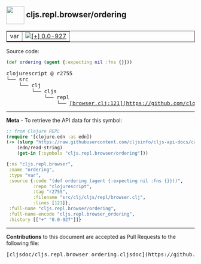 ## <img width="48px" valign="middle" src="http://i.imgur.com/Hi20huC.png"> cljs.repl.browser/ordering

 <table border="1">
<tr>

<td>var</td>
<td><a href="https://github.com/cljsinfo/cljs-api-docs/tree/0.0-927"><img valign="middle" alt="[+] 0.0-927" src="https://img.shields.io/badge/+-0.0--927-lightgrey.svg"></a> </td>
</tr>
</table>






Source code:

```clj
(def ordering (agent {:expecting nil :fns {}}))
```

 <pre>
clojurescript @ r2755
└── src
    └── clj
        └── cljs
            └── repl
                └── <ins>[browser.clj:121](https://github.com/clojure/clojurescript/blob/r2755/src/clj/cljs/repl/browser.clj#L121)</ins>
</pre>


---

__Meta__ - To retrieve the API data for this symbol:

```clj
;; from Clojure REPL
(require '[clojure.edn :as edn])
(-> (slurp "https://raw.githubusercontent.com/cljsinfo/cljs-api-docs/catalog/cljs-api.edn")
    (edn/read-string)
    (get-in [:symbols "cljs.repl.browser/ordering"]))
```

```clj
{:ns "cljs.repl.browser",
 :name "ordering",
 :type "var",
 :source {:code "(def ordering (agent {:expecting nil :fns {}}))",
          :repo "clojurescript",
          :tag "r2755",
          :filename "src/clj/cljs/repl/browser.clj",
          :lines [121]},
 :full-name "cljs.repl.browser/ordering",
 :full-name-encode "cljs.repl.browser_ordering",
 :history [["+" "0.0-927"]]}

```

---

__Contributions__ to this document are accepted as Pull Requests to the following file:

 <pre>
[cljsdoc/cljs.repl.browser_ordering.cljsdoc](https://github.com/cljsinfo/cljs-api-docs/blob/master/cljsdoc/cljs.repl.browser_ordering.cljsdoc)
</pre>

